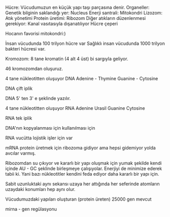 
Hücre: Vücudumuzun en küçük yapı taşı parçasına denir.
Organeller: 
Genetik bilginin saklandığı yer: Nucleus
Enerji santrali: Mitokondri
Lizozom: Atık yönetimi
Protein üretimi: Ribozom
Diğer atıkların düzenlenmesi gerekiyor:
Kanal vasıtasıyla dışarıatılıyor
Hücre çeperi

Hocanın favorisi mitokondri:)

İnsan vücudunda 100 trilyon hücre var
Sağlıklı insan vücudunda 1000 trilyon bakteri hücresi var.

Kromozom: 8 tane kromatin (4 alt 4 üst) bi sargıyla geliyor.

46 kromozomdan oluşuruz.

4 tane nükleotitten oluşuyor DNA
Adenine - Thymine
Guanine - Cytosine

DNA çift iplik

DNA 5' ten 3' e şeklinde yazılır.

4 tane nükleotitten oluşuyor RNA
Adenine
Urasil
Guanine
Cytosine

RNA tek iplik

DNA'nın kopyalanması için kullanılması için

RNA vucütta lojistik işler için var

mRNA protein üretmek için ribozoma gidiyor
ama hepsi gidemiyor yolda avcılar varmış.

Ribozomdan su çıkıyor ve kararlı bir yapı 
oluşmak için yumak şekilde kendi içinde
AU - GC şeklinde birleşmeye çalışıyolar.
Enerjiyi de minimize ederek tabii ki.
Yani bazı nükleotitler kendini feda ediyor
daha kararlı bir yapı için.

Sabit uzunluktaki aynı sekansı uzaya her attığında
her seferinde atomların uzaydaki konumları hep aynı olur.

Vücudumuzdaki yapıları oluşturan 
(protein üreten)
25000 gen mevcut 

mirna - gen regülasyonu
